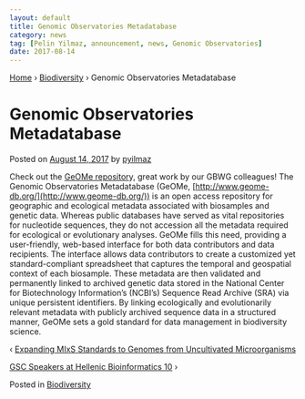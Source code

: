 ```yaml
---
layout: default
title: Genomic Observatories Metadatabase
category: news
tag: [Pelin Yilmaz, announcement, news, Genomic Observatories]
date: 2017-08-14
---
```


[Home](https://gensc.org) › [Biodiversity](https://gensc.org/category/biodiversity/) › Genomic Observatories Metadatabase

Genomic Observatories Metadatabase
==================================

Posted on [August 14, 2017](https://gensc.org/biodiversity/genomic-observatories-metadatabase/ "7:12 am") by [pyilmaz](https://gensc.org/author/pyilmaz/ "View all posts by pyilmaz")

Check out the [GeOMe repositor](http://journals.plos.org/plosbiology/article?id=10.1371/journal.pbio.2002925)y, great work by our GBWG colleagues! The Genomic Observatories Metadatabase (GeOMe, [http://www.geome-db.org/](http://www.geome-db.org/)) is an open access repository for geographic and ecological metadata associated with biosamples and genetic data. Whereas public databases have served as vital repositories for nucleotide sequences, they do not accession all the metadata required for ecological or evolutionary analyses. GeOMe fills this need, providing a user-friendly, web-based interface for both data contributors and data recipients. The interface allows data contributors to create a customized yet standard-compliant spreadsheet that captures the temporal and geospatial context of each biosample. These metadata are then validated and permanently linked to archived genetic data stored in the National Center for Biotechnology Information’s (NCBI’s) Sequence Read Archive (SRA) via unique persistent identifiers. By linking ecologically and evolutionarily relevant metadata with publicly archived sequence data in a structured manner, GeOMe sets a gold standard for data management in biodiversity science.

‹ [Expanding MIxS Standards to Genomes from Uncultivated Microorganisms](https://gensc.org/publications/expanding-mixs-standards-to-genomes-from-uncultivated-microorganisms/)

[GSC Speakers at Hellenic Bioinformatics 10](https://gensc.org/meeting/gsc-speakers-at-hellenic-bioinformatics-10/) ›

Posted in [Biodiversity](https://gensc.org/category/biodiversity/)

 
